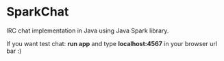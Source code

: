 # SparkChat

IRC chat implementation in Java using Java Spark library.

If you want test chat: **run app** and type **localhost:4567** in your browser url bar :)
